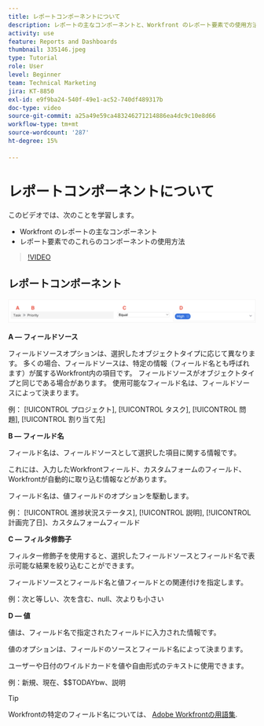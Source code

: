 ```yaml
---
title: レポートコンポーネントについて
description: レポートの主なコンポーネントと、Workfront のレポート要素での使用方法について説明します。
activity: use
feature: Reports and Dashboards
thumbnail: 335146.jpeg
type: Tutorial
role: User
level: Beginner
team: Technical Marketing
jira: KT-8850
exl-id: e9f9ba24-540f-49e1-ac52-740df489317b
doc-type: video
source-git-commit: a25a49e59ca483246271214886ea4dc9c10e8d66
workflow-type: tm+mt
source-wordcount: '287'
ht-degree: 15%

---
```


# レポートコンポーネントについて

このビデオでは、次のことを学習します。

* Workfront のレポートの主なコンポーネント
* レポート要素でのこれらのコンポーネントの使用方法

>[!VIDEO](https://video.tv.adobe.com/v/335146/?quality=12&learn=on)

## レポートコンポーネント

![フィルターを作成する画面の画像](assets/reporting-components-1.png)

**A — フィールドソース**

フィールドソースオプションは、選択したオブジェクトタイプに応じて異なります。 多くの場合、フィールドソースは、特定の情報（フィールド名とも呼ばれます）が属するWorkfront内の項目です。 フィールドソースがオブジェクトタイプと同じである場合があります。
使用可能なフィールド名は、フィールドソースによって決まります。

例： [!UICONTROL プロジェクト], [!UICONTROL タスク], [!UICONTROL 問題], [!UICONTROL 割り当て先]

**B — フィールド名**

フィールド名は、フィールドソースとして選択した項目に関する情報です。

これには、入力したWorkfrontフィールド、カスタムフォームのフィールド、Workfrontが自動的に取り込む情報などがあります。

フィールド名は、値フィールドのオプションを駆動します。

例： [!UICONTROL 進捗状況ステータス], [!UICONTROL 説明], [!UICONTROL 計画完了日]、カスタムフォームフィールド

**C — フィルタ修飾子**

フィルター修飾子を使用すると、選択したフィールドソースとフィールド名で表示可能な結果を絞り込むことができます。

フィールドソースとフィールド名と値フィールドとの関連付けを指定します。

例：次と等しい、次を含む、null、次よりも小さい

**D — 値**

値は、フィールド名で指定されたフィールドに入力された情報です。

値のオプションは、フィールドのソースとフィールド名によって決まります。

ユーザーや日付のワイルドカードを値や自由形式のテキストに使用できます。

例：新規、現在、$$TODAYbw、説明

>[!TIP]
>
>Workfrontの特定のフィールド名については、 [Adobe Workfrontの用語集](https://experienceleague.adobe.com/docs/workfront/using/basics/workfront-terminology-glossary.html?lang=en).

